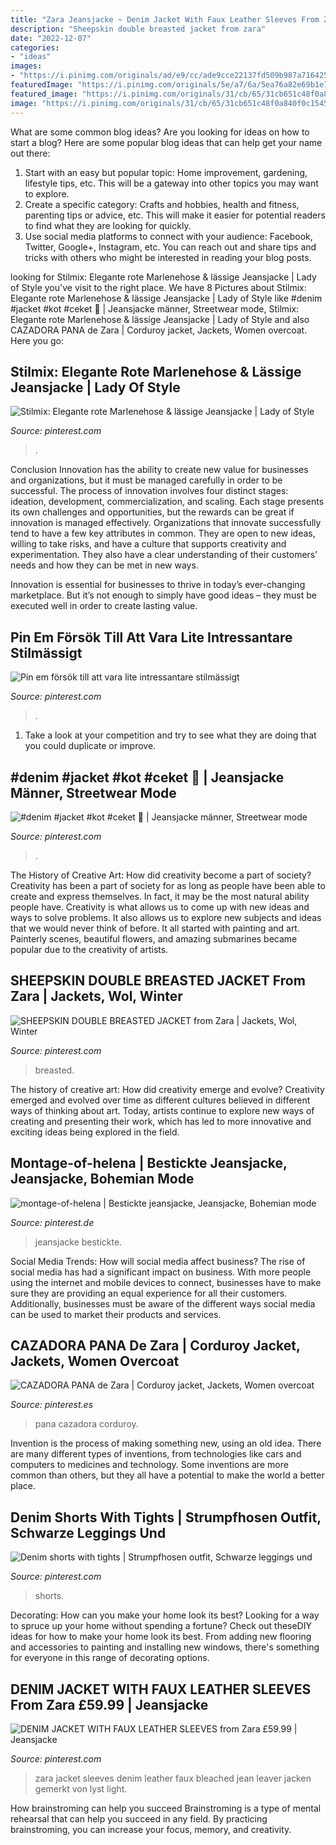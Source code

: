 ```yaml
---
title: "Zara Jeansjacke ~ Denim Jacket With Faux Leather Sleeves From Zara £59.99"
description: "Sheepskin double breasted jacket from zara"
date: "2022-12-07"
categories:
- "ideas"
images:
- "https://i.pinimg.com/originals/ad/e9/cc/ade9cce22137fd509b987a71642527f7.jpg"
featuredImage: "https://i.pinimg.com/originals/5e/a7/6a/5ea76a82e69b1e7070e64648281eb25e.png"
featured_image: "https://i.pinimg.com/originals/31/cb/65/31cb651c48f0a840f0c154594369c4af.jpg"
image: "https://i.pinimg.com/originals/31/cb/65/31cb651c48f0a840f0c154594369c4af.jpg"
---
```



What are some common blog ideas?
Are you looking for ideas on how to start a blog? Here are some popular blog ideas that can help get your name out there: 
1. Start with an easy but popular topic: Home improvement, gardening, lifestyle tips, etc. This will be a gateway into other topics you may want to explore.
2. Create a specific category: Crafts and hobbies, health and fitness, parenting tips or advice, etc. This will make it easier for potential readers to find what they are looking for quickly.
3. Use social media platforms to connect with your audience: Facebook, Twitter, Google+, Instagram, etc. You can reach out and share tips and tricks with others who might be interested in reading your blog posts.

	

		
looking for Stilmix: Elegante rote Marlenehose &amp; lässige Jeansjacke | Lady of Style you've visit to the right place. We have 8 Pictures about Stilmix: Elegante rote Marlenehose &amp; lässige Jeansjacke | Lady of Style like #denim #jacket #kot #ceket 👾 | Jeansjacke männer, Streetwear mode, Stilmix: Elegante rote Marlenehose &amp; lässige Jeansjacke | Lady of Style and also CAZADORA PANA de Zara | Corduroy jacket, Jackets, Women overcoat. Here you go:
		
    
## Stilmix: Elegante Rote Marlenehose &amp; Lässige Jeansjacke | Lady Of Style

<img loading=lazy src="https://i.pinimg.com/originals/5e/a7/6a/5ea76a82e69b1e7070e64648281eb25e.png" onerror="this.onerror=null;this.src='https://tse2.mm.bing.net/th?id=OIP.juJ9KqTQ2eV8BueF6p5adAHaKV&amp;pid=15.1';" alt="Stilmix: Elegante rote Marlenehose &amp; lässige Jeansjacke | Lady of Style">

_Source: pinterest.com_

>. 

	

Conclusion
Innovation has the ability to create new value for businesses and organizations, but it must be managed carefully in order to be successful. The process of innovation involves four distinct stages: ideation, development, commercialization, and scaling. Each stage presents its own challenges and opportunities, but the rewards can be great if innovation is managed effectively.
Organizations that innovate successfully tend to have a few key attributes in common. They are open to new ideas, willing to take risks, and have a culture that supports creativity and experimentation. They also have a clear understanding of their customers’ needs and how they can be met in new ways.

 Innovation is essential for businesses to thrive in today’s ever-changing marketplace. But it’s not enough to simply have good ideas – they must be executed well in order to create lasting value.

    
## Pin Em Försök Till Att Vara Lite Intressantare Stilmässigt

<img loading=lazy src="https://i.pinimg.com/originals/b2/00/27/b20027d43d2f3ea9ee2a2d7fad011a3c.jpg" onerror="this.onerror=null;this.src='https://tse2.mm.bing.net/th?id=OIP.9JAIGe6aPezj5bdqNyiRFQAAAA&amp;pid=15.1';" alt="Pin em försök till att vara lite intressantare stilmässigt">

_Source: pinterest.com_

>. 

	

1. Take a look at your competition and try to see what they are doing that you could duplicate or improve.

    
## #denim #jacket #kot #ceket 👾 | Jeansjacke Männer, Streetwear Mode

<img loading=lazy src="https://i.pinimg.com/originals/31/cb/65/31cb651c48f0a840f0c154594369c4af.jpg" onerror="this.onerror=null;this.src='https://tse3.mm.bing.net/th?id=OIP.IqOl5vdVaBtHtlCBUn1OsgHaLG&amp;pid=15.1';" alt="#denim #jacket #kot #ceket 👾 | Jeansjacke männer, Streetwear mode">

_Source: pinterest.com_

>. 

	

The History of Creative Art: How did creativity become a part of society?
Creativity has been a part of society for as long as people have been able to create and express themselves. In fact, it may be the most natural ability people have. Creativity is what allows us to come up with new ideas and ways to solve problems. It also allows us to explore new subjects and ideas that we would never think of before. It all started with painting and art. Painterly scenes, beautiful flowers, and amazing submarines became popular due to the creativity of artists.

    
## SHEEPSKIN DOUBLE BREASTED JACKET From Zara | Jackets, Wol, Winter

<img loading=lazy src="https://i.pinimg.com/originals/2b/f9/82/2bf9823efeaf95c35c248b06824719ce.jpg" onerror="this.onerror=null;this.src='https://tse4.mm.bing.net/th?id=OIP.lX8gdECNZNe1CNSbOk7FMwAAAA&amp;pid=15.1';" alt="SHEEPSKIN DOUBLE BREASTED JACKET from Zara | Jackets, Wol, Winter">

_Source: pinterest.com_

>breasted. 

	

The history of creative art: How did creativity emerge and evolve?
Creativity emerged and evolved over time as different cultures believed in different ways of thinking about art. Today, artists continue to explore new ways of creating and presenting their work, which has led to more innovative and exciting ideas being explored in the field.

    
## Montage-of-helena | Bestickte Jeansjacke, Jeansjacke, Bohemian Mode

<img loading=lazy src="https://i.pinimg.com/originals/ad/e9/cc/ade9cce22137fd509b987a71642527f7.jpg" onerror="this.onerror=null;this.src='https://tse2.mm.bing.net/th?id=OIP.t1GovuiAYsdIjPZeFZJGpgHaHa&amp;pid=15.1';" alt="montage-of-helena | Bestickte jeansjacke, Jeansjacke, Bohemian mode">

_Source: pinterest.de_

>jeansjacke bestickte. 

	

Social Media Trends: How will social media affect business?
The rise of social media has had a significant impact on business. With more people using the internet and mobile devices to connect, businesses have to make sure they are providing an equal experience for all their customers. Additionally, businesses must be aware of the different ways social media can be used to market their products and services.

    
## CAZADORA PANA De Zara | Corduroy Jacket, Jackets, Women Overcoat

<img loading=lazy src="https://i.pinimg.com/736x/d4/95/ae/d495ae9e7efc79f9c1a1718547fde124.jpg" onerror="this.onerror=null;this.src='https://tse2.mm.bing.net/th?id=OIP.lcOD3V4NvmNxzD4D1dKCPwHaLH&amp;pid=15.1';" alt="CAZADORA PANA de Zara | Corduroy jacket, Jackets, Women overcoat">

_Source: pinterest.es_

>pana cazadora corduroy. 

	

Invention is the process of making something new, using an old idea. There are many different types of inventions, from technologies like cars and computers to medicines and technology. Some inventions are more common than others, but they all have a potential to make the world a better place.

    
## Denim Shorts With Tights | Strumpfhosen Outfit, Schwarze Leggings Und

<img loading=lazy src="https://i.pinimg.com/236x/8c/06/dc/8c06dcc242a9db3287dad25dcb93f7e6.jpg?nii=t" onerror="this.onerror=null;this.src='https://tse4.mm.bing.net/th?id=OIP.VKViNvqi1BHdwWbg8xbkswAAAA&amp;pid=15.1';" alt="Denim shorts with tights | Strumpfhosen outfit, Schwarze leggings und">

_Source: pinterest.com_

>shorts. 

	

Decorating: How can you make your home look its best?
Looking for a way to spruce up your home without spending a fortune? Check out theseDIY ideas for how to make your home look its best. From adding new flooring and accessories to painting and installing new windows, there's something for everyone in this range of decorating options.

    
## DENIM JACKET WITH FAUX LEATHER SLEEVES From Zara £59.99 | Jeansjacke

<img loading=lazy src="https://i.pinimg.com/originals/c5/16/9a/c5169add64d0675c118ff8304bd296f5.jpg" onerror="this.onerror=null;this.src='https://tse3.mm.bing.net/th?id=OIP.Z8FbqUvHkFMrd1w_TtbiHwAAAA&amp;pid=15.1';" alt="DENIM JACKET WITH FAUX LEATHER SLEEVES from Zara £59.99 | Jeansjacke">

_Source: pinterest.com_

>zara jacket sleeves denim leather faux bleached jean leaver jacken gemerkt von lyst light. 

	

How brainstroming can help you succeed
Brainstroming is a type of mental rehearsal that can help you succeed in any field. By practicing brainstroming, you can increase your focus, memory, and creativity.

